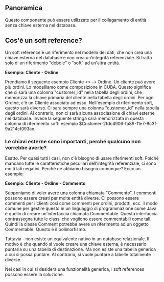 ## Panoramica
Questo componente può essere utilizzato per il collegamento di entità senza chiave esterna nel database.

## Cos'è un soft reference?
Un soft reference è un riferimento nel modello dei dati, che non crea una chiave esterna nel database e non crea un'integrità referenziale. Si tratta solo di un riferimento "debole" o "soft" ad un'altra entità.

**Esempio: Cliente - Ordine**

Prendiamo il seguente esempio Cliente <>--> Ordine. Un cliente può avere più ordini. Lo modelliamo come composizione in CUBA. Questo significa che ci sarà una colonna "customer_id" nella tabella degli ordini, che memorizza la chiave primaria del cliente nella tabella degli ordini. Per ogni Ordine, c'è un Cliente associato ad esso.
Nell'esempio di riferimento soft, questo sarà diverso. Ci sarà sempre una colonna "customer_id" nella tabella degli ordini. Al contrario, non ci sarà alcuna associazione di chiavi esterne nel database. Invece la seguente stringa sarà memorizzata in questa colonna di riferimento soft: esempio $Customer-2fdc4906-fa89-11e7-8c3f-9a214cf093ae.

### Le chiavi esterne sono importanti, perché qualcuno non vorrebbe averle?
Esatto. Per quasi tutti i casi, non c'è bisogno di usare riferimenti soft. Poiché mancano tutte le caratteristiche peculiari dell'integrità referenziale, ci sono molti lati negativi. Perché ne abbiamo bisogno comunque? Ecco un esempio:

**Esempio: Cliente - Ordine - Commento**

Supponiamo di voler avere una colonna chiamata "Commento". I commenti possono essere creati per molte entità diverse. Ci possono essere commenti per i clienti così come commenti per ordini, prodotti, ecc. Il modo comune per gestire questo in un linguaggio di programmazione come Java è quello di creare un'interfaccia chiamata Commentable. Questa interfaccia contrassegna tutte le classi che vogliono essere commentabili come tali. Quindi la classe Comment potrebbe avere un riferimento ad un oggetto Commentable. Questo è il polimorfismo.

Tuttavia - non esiste un equivalente nativo in un database relazionale. Il motivo è che quando si vuole creare una chiave esterna, è necessario puntarla su una tabella di destinazione. Ma non esiste una tabella generica a cui si possa puntare. Al contrario, si vuole puntare a tabelle totalmente diverse.

Nei casi in cui si desidera una funzionalità generica, i soft references possono essere la soluzione.